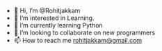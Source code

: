 - 👋 Hi, I’m @Rohitjakkam
- 👀 I’m interested in Learning.
- 🌱 I’m currently learning Python
- 💞️ I’m looking to collaborate on new programmers
- 📫 How to reach me rohitjakkam@gmail.com

<!---
Rohitjakkam/Rohitjakkam is a ✨ special ✨ repository because its `README.md` (this file) appears on your GitHub profile.
You can click the Preview link to take a look at your changes.
--->
